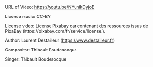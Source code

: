 URL of Video: https://youtu.be/NYunikDyjoE

License music: CC-BY

License video: License Pixabay car contenant des ressources issus de PixaBay (https://pixabay.com/fr/service/license/).

Author: Laurent Destailleur (https://www.destailleur.fr)

Compositor: Thibault Boudesocque

Singer: Thibault Boudesocque
